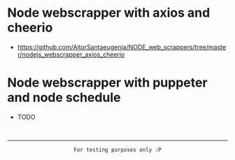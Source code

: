 # Node webscrapper with axios and cheerio
- https://github.com/AitorSantaeugenia/NODE_web_scrappers/tree/master/nodejs_webscrapper_axios_cheerio

# Node webscrapper with puppeter and node schedule
- TODO

<br>
<hr> 



<div align="center">

```
For testing purposes only :P
```

</div>
